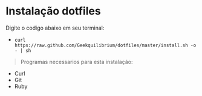 Instalação dotfiles
===================

Digite o codigo abaixo em seu terminal:
* `curl https://raw.github.com/Geekquilibrium/dotfiles/master/install.sh -o - | sh` 

> Programas necessarios para esta instalação:
* Curl
* Git
* Ruby
